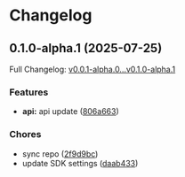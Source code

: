 # Changelog

## 0.1.0-alpha.1 (2025-07-25)

Full Changelog: [v0.0.1-alpha.0...v0.1.0-alpha.1](https://github.com/rexscaria/api-schemas/compare/v0.0.1-alpha.0...v0.1.0-alpha.1)

### Features

* **api:** api update ([806a663](https://github.com/rexscaria/api-schemas/commit/806a663c404d062544b5c2301d4b34f6bfb750aa))


### Chores

* sync repo ([2f9d9bc](https://github.com/rexscaria/api-schemas/commit/2f9d9bcfd324b13c03b1baac95e4599c0e1136bc))
* update SDK settings ([daab433](https://github.com/rexscaria/api-schemas/commit/daab433c6909947aac37c65a58c36ca196f6a3fd))
